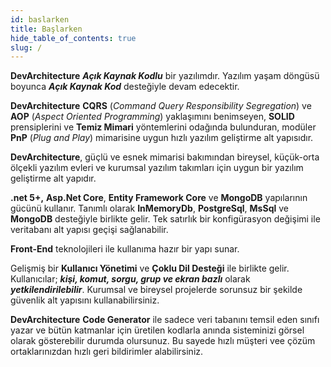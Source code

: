 ```yaml
---
id: baslarken
title: Başlarken
hide_table_of_contents: true
slug: /
---
```


**DevArchitecture** ***Açık Kaynak Kodlu*** bir yazılımdır. Yazılım yaşam
döngüsü boyunca ***Açık Kaynak Kod*** desteğiyle devam edecektir.

**DevArchitecture** **CQRS** (*Command Query Responsibility Segregation*)
ve **AOP** (*Aspect Oriented Programming*) yaklaşımını benimseyen,
**SOLID** prensiplerini ve **Temiz Mimari** yöntemlerini odağında
bulunduran, modüler **PnP** (*Plug and Play*) mimarisine uygun hızlı
yazılım geliştirme alt yapısıdır.

**DevArchitecture**, güçlü ve esnek mimarisi bakımından bireysel,
küçük-orta ölçekli yazılım evleri ve kurumsal yazılım takımları için
uygun bir yazılım geliştirme alt yapıdır.

**.net 5+,** **Asp.Net Core**, **Entity Framework Core** ve
**MongoDB** yapılarının gücünü kullanır. Tanımlı olarak **InMemoryDb**,
**PostgreSql**, **MsSql** ve **MongoDB** desteğiyle birlikte gelir. Tek satırlık
bir konfigürasyon değişimi ile veritabanı alt yapısı geçişi
sağlanabilir.

**Front-End** teknolojileri ile kullanıma hazır bir yapı sunar.

Gelişmiş bir **Kullanıcı Yönetimi** ve **Çoklu Dil Desteği** ile
birlikte gelir. Kullanıcılar; ***kişi, komut, sorgu, grup ve ekran bazlı***
olarak ***yetkilendirilebilir***. Kurumsal ve bireysel projelerde sorunsuz bir
şekilde güvenlik alt yapısını kullanabilirsiniz.

**DevArchitecture** **Code Generator** ile sadece veri tabanını temsil
eden sınıfı yazar ve bütün katmanlar için üretilen kodlarla anında
sisteminizi görsel olarak gösterebilir durumda olursunuz. Bu sayede hızlı müşteri vee çözüm ortaklarınızdan hızlı geri bildirimler alabilirsiniz.